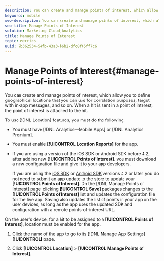 ```yaml
---
description: You can create and manage points of interest, which allow you to define geographical locations that you can use for correlation purposes, target with in-app messages, and so on. When a hit is sent in a point of interest, the point of interest is attached to the hit.
keywords: mobile
seo-description: You can create and manage points of interest, which allow you to define geographical locations that you can use for correlation purposes, target with in-app messages, and so on. When a hit is sent in a point of interest, the point of interest is attached to the hit.
seo-title: Manage Points of Interest
solution: Marketing Cloud,Analytics
title: Manage Points of Interest
topic: Metrics
uuid: 7b362534-54fb-43a3-b6b2-dfc8f45ff7c6
---
```


# Manage Points of Interest{#manage-points-of-interest}

You can create and manage points of interest, which allow you to define geographical locations that you can use for correlation purposes, target with in-app messages, and so on. When a hit is sent in a point of interest, the point of interest is attached to the hit.

To use [!DNL Location] features, you must do the following:

* You must have [!DNL Analytics—Mobile Apps] or [!DNL Analytics Premium]. 
* You must enable **[!UICONTROL Location Reports]** for the app. 
* If you are using a version of the iOS SDK or Android SDK before 4.2, after adding new **[!UICONTROL Points of Interest]**, you must download a new configuration file and give it to your app developers.

  If you are using the [iOS SDK](https://marketing.adobe.com/resources/help/en_US/mobile/ios/) or [Android SDK](https://marketing.adobe.com/resources/help/en_US/mobile/android/) versions 4.2 or later, you do not need to submit an app update to the store to update your **[!UICONTROL Points of Interest]**. On the [!DNL Manage Points of Interest] page, clicking **[!UICONTROL Save]** packages changes to the **[!UICONTROL Points of Interest]** list and updates the configuration file for the live app. Saving also updates the list of points in your app on the user devices, as long as the app uses the updated SDK and configuration with a remote points-of-interest URL.

On the user's device, for a hit to be assigned to a **[!UICONTROL Points of Interest]**, location must be enabled for the app. 

1. Click the name of the app to go to its [!DNL Manage App Settings] **[!UICONTROL]** page.
1. Click **[!UICONTROL Location]** > **[!UICONTROL Manage Points of Interest]**.

   <!-- 

In "Manage App Settings" page, I don't see "Location" as an option. I only see the "Manage Points of Interest" tab at the top of the page.

 -->

   ![Step Result](assets/poi.png)

   Type information in to each of the fields:

<table id="table_5BFF39183C0F44FE9478F1E6173B4888"> 
 <thead> 
  <tr> 
   <th colname="col1" class="entry"> Option </th> 
   <th colname="col2" class="entry"> Description </th> 
  </tr>
 </thead>
 <tbody> 
  <tr> 
   <td colname="col1"> <p><span class="uicontrol"> Point Name</span> </p> </td> 
   <td colname="col2"> <p>Type the <span class="uicontrol"> Point of Location</span> name. This could be the name of a city, county, or region. You can also create a <span class="uicontrol"> Point of Location</span> around specific locations, such as sports stadiums or businesses. </p> </td> 
  </tr> 
  <tr> 
   <td colname="col1"> <p><span class="uicontrol"> Latitude </span> </p> </td> 
   <td colname="col2"> <p>Type the latitude of the <span class="uicontrol"> Point of Location</span>. You can find this information from other sources, including the Internet. </p> </td> 
  </tr> 
  <tr> 
   <td colname="col1"> <p><span class="uicontrol"> Longitude </span> </p> </td> 
   <td colname="col2"> <p>Type the longitude of the <span class="uicontrol"> Point of Location</span>. You can find this information from other sources, including the Internet. </p> </td> 
  </tr> 
  <tr> 
   <td colname="col1"> <p><span class="uicontrol"> Radius (Meters)</span> </p> </td> 
   <td colname="col2"> <p>Type the radius (in meters) around the <span class="uicontrol"> Point of Location</span> that you want to include. </p> <p>For example, if you create a point of interest, for Denver, Colorado, you could specify a radius large enough to include the city of Denver and the surrounding areas but exclude Colorado Springs. </p> </td> 
  </tr> 
  <tr> 
   <td colname="col1"> <p><span class="uicontrol"> Map Icon </span> </p> </td> 
   <td colname="col2"> <p>Select an icon that will display on the <a href="../location/c-location-overview.md#concept_D5FA9592A77D46898A7E6DAAC78E1712" format="dita" scope="local"> Overview</a> and <a href="../location/c-map-points.md#concept_E51E9A97ED4D4729ADC40492DA32FC2B" format="dita" scope="local"> Map</a> reports. </p> </td> 
  </tr> 
 </tbody> 
</table>

1. Add additional points of interest, as needed.

   We recommend that you add no more than 5,000 points of interest. If you add more than 5,000, you can save the points, but you will receive a warning message informing you that best practices dictate having fewer than 5,000 points. 
1. Click **[!UICONTROL Save]**.
To delete one or more point of interest, select the desired check boxes, and click **[!UICONTROL Remove Selected]**.

Click **[!UICONTROL Import]** or **[!UICONTROL Export]** to work with the data by using a [!DNL .csv] file instead of using the [!DNL Adobe Mobile] user interface. 
